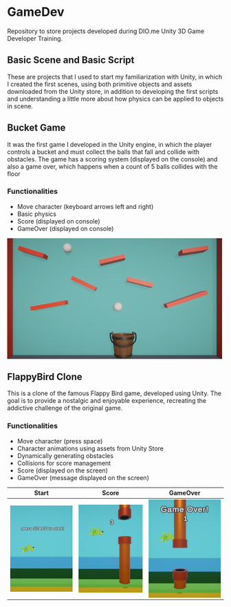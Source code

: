 
# GameDev

Repository to store projects developed during DIO.me Unity 3D Game Developer Training.


## Basic Scene and Basic Script

These are projects that I used to start my familiarization with Unity, in which I created the first scenes, using both primitive objects and assets downloaded from the Unity store, in addition to developing the first scripts and understanding a little more about how physics can be applied to objects in scene.
## Bucket Game

It was the first game I developed in the Unity engine, in which the player controls a bucket and must collect the balls that fall and collide with obstacles. The game has a scoring system (displayed on the console) and also a game over, which happens when a count of 5 balls collides with the floor

### Functionalities

- Move character (keyboard arrows left and right)
- Basic physics
- Score (displayed on console)
- GameOver (displayed on console)

<img src="https://github.com/petersoncabrini/GameDev/blob/main/BucketGame/Screenshots/screenshot01.png" width="500" align="center"/>

## FlappyBird Clone

This is a clone of the famous Flappy Bird game, developed using Unity. The goal is to provide a nostalgic and enjoyable experience, recreating the addictive challenge of the original game.

### Functionalities

- Move character (press space)
- Character animations using assets from Unity Store
- Dynamically generating obstacles
- Collisions for score management
- Score (displayed on the screen)
- GameOver (message displayed on the screen)

Start            | Score |  GameOver
:-------------------------:|:-------------------------:|:-------------------------:
<img src="https://github.com/petersoncabrini/GameDev/blob/main/FlappyBird/Screenshots/screenshot01.png" width="300" align="center"/> | <img src="https://github.com/petersoncabrini/GameDev/blob/main/FlappyBird/Screenshots/screenshot02.png" width="300" align="center"/> | <img src="https://github.com/petersoncabrini/GameDev/blob/main/FlappyBird/Screenshots/screenshot03.png" width="300" align="center"/>

